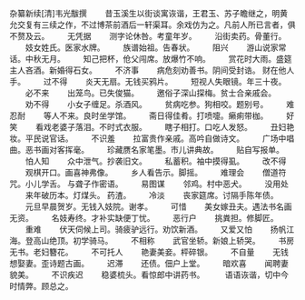 杂纂新续[清]韦光黻撰
　　昔玉溪生以街谈寓诙谐，王君玉、苏子瞻继之，明黄允交复有三续之作，不过博茶前酒后一轩渠耳。余戏仿为之。凡前人所已言者，俱不赘及云。
　　无凭据
　　测字论休咎。考童年岁。
　　沿街卖药。骨董行。
　　妓女姓氏。医家水牌。
　　族谱始祖。告春状。
　　阻兴
　　游山说家常话。中秋无月。
　　知己把杯，伧父闯席。放爆竹不响。
　　赏花时大雨。盛筵主人吝酒。新婚得石女。
　　不济事
　　病危刻劝善书。阴间受封诰。  财在他人手。
　　过不得
　　炎天无扇。无钱买鸦片。
　　短视人失眼镜。年三十夜。
　　必不来
　　出笼鸟。已失俊猫。
　　邀俗子深山探梅。贫士合亲戚会。
　　劝不得
　　小女子缠足。杀酒风。
　　贫病吃参。狗相咬。题别号。
　　难忍耐
　　等人不来。良时坐学馆。
　　斋日得佳肴。打喷嚏。癞痢带枷。
　　好笑
　　看戏老婆子落泪。不时式衣服。
　　瞎子相打。口吃人发怒。
　　丑妇艳妆。平民说官话。
　　不识羞
　　拉富贵作亲戚。高吟自做诗文。
　　广场中唱曲。恶书画对客挥毫。
　　珍藏赝名家笔墨。市儿讲典故。
　　贴自写报单。
　　怕人知
　　众中泄气。抄袭旧文。
　　私蓄积。袖中摸得虱。
　　改不得
　　观棋开口。画喜神弗像。
　　乡人看告示。脚摇。
　　难理会
　　僧道符咒。小儿学舌。  与聋子作密语。
　　易图谋
　　邻鸡。村中恶犬。
　　没用处
　　来年破历本。灯煤头。  药渣。
　　冷淡
　　丧家筵席。讨隔手陈年债。
　　元旦早晨贺岁。无钱入妓院。谢孝。
　　可惜
　　美女嫁丑夫。遇法书名画无资。
　　名妓寿终。才补实缺便丁忧。
　　恶行户
　　挑粪担。修脚匠。
　　重难
　　伏天伺候上司。骑疲驴远行。劝饮新酒。
　　又爱又怕
　　扬帆江海。登高山绝顶。初学骑马。
　　不相称
　　武官坐轿。新娘上轿哭。
　　书房无书。老妇簪花。
　　不可托人
　　艳妻美妾。枰碎银。
　　不自量
　　无钱想娶妻。歪诗题古画。
　　迟滞
　　还债。佃户上堂。
　　暗欢喜
　　闻聘妻貌美。
　　不识疾迟
　　稳婆梳头。看惊郎中讲药书。
　　  语语诙谐，切中今时情弊。顾总之。
　　
